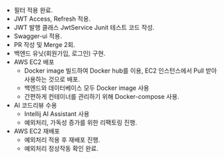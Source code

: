 * 필터 적용 완료.
* JWT Access, Refresh 적용.
* JWT 발행 클래스 JwtService Junit 테스트 코드 작성.
* Swagger-ui 적용.
* PR 작성 및 Merge 2회.
* 백엔드 유닛(회원가입, 로그인) 구현.
* AWS EC2 배포
  - Docker image 빌드하여 Docker hub를 이용, EC2 인스턴스에서 Pull 받아 사용하는 것으로 배포.
  - 백엔드와 데이터베이스 모두 Docker image 사용
  - 간편하게 컨테이너를 관리하기 위해 Docker-compose 사용.
* AI 코드리뷰 수용
  - Intellij AI Assistant 사용
  - 예외처리, 가독성 증가를 위한 리팩토링 진행.
* AWS EC2 재배포
  - 예외처리 적용 후 재배포 진행.
  - 예외처리 정상작동 확인 완료.
